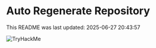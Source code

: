# Auto Regenerate Repository

This README was last updated: 2025-06-27 20:43:57

 ![TryHackMe](https://tryhackme.com/badge/533634)